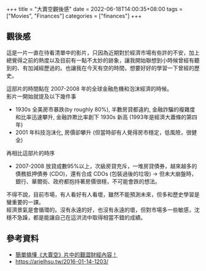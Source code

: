 +++
title = "大賣空觀後感"
date = 2022-06-18T14:00:35+08:00
tags = ["Movies", "Finances"]
categories = ["finances"]
+++

## 觀後感

這是一片一直在待看清單中的影片，只因為近期對於經濟市場有些許的不安，加上總覺得之前的熱度以及目前有一點不太妙的跡象，讓我開始聯想到小時候曾經有聽到的、有加減經歷過的。也讓我在今天有空的時間，想要好好的學習一下曾經的歷史。  

這部片的時間點在 2007-2008 年的全球金融危機和泡沫經濟的時候。  
影片一開始就提及以下幾件事  

- 1930s 全美房市暴跌(by roughly 80%), 半數房貸都違約, 金融詐騙的複雜度和比率迅速攀升, 金融詐欺比率創下 1930s 新高 (1993年是經濟大蕭條的第四年)  
- 2001 年科技泡沫化, 房價卻攀升 (但當時卻有人覺得房市穩定，低風險，很健全)  

再相比這部片的時序  

- 2007-2008 放貸成數95%以上，次級房貸充斥，一堆房貸債券，越來越多的債務抵押債券 (CDO)，還有合成 CDOs (包裝過後的垃圾) -> 但未大崩盤時，銀行、華爾街、政府都抱持著房價很穩，不可能會跌的想法。  

不得不說，目前市場，有人看好有人看壞，雖然不能預測未來，但多和歷史學習是蠻重要的一課。  
經濟景氣是會循環的。沒有永遠的好，也沒有永遠的壞，但對市場多一些敏感，沈穩不急躁，都是能讓自己在這洪流中取得相當不錯的成績。  

## 參考資料
- [簡單搞懂《大賣空》片中的艱澀財經內容！](https://hiroking.pixnet.net/blog/post/207831604-%E7%B0%A1%E5%96%AE%E6%90%9E%E6%87%82%E3%80%8A%E5%A4%A7%E8%B3%A3%E7%A9%BA%E3%80%8B%E7%89%87%E4%B8%AD%E7%9A%84%E8%89%B1%E6%BE%80%E8%B2%A1%E7%B6%93%E5%85%A7%E5%AE%B9%EF%BC%81)
- https://arielhsu.tw/2016-01-14-1203/
